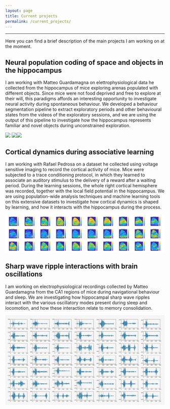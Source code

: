 ```yaml
---
layout: page
title: Current projects
permalink: /current_projects/
---
```


---

Here you can find a brief description of the main projects I am working on at the moment. 

## Neural population coding of space and objects in the hippocampus

I am working with Matteo Guardamagna on elettrophysiological data he collected from the hippocampus of mice exploring arenas populated with different objects. 
Since mice were not food deprived and free to explore at their will, this paradigms affords an interesting opportunity to investigate neural activity during spontaneous behaviour.
We developed a behaviour segmentation pipeline to extract exploratory periods and other behavioural states from the videos of the exploratory sessions, and we are using the output of this pipeline to investigate how the hippocampus represents familiar and novel objects during unconstrained exploration.

<img src ="images/ethogram_example1.GIF" width="300"/> <img src ="images/ethogram_example2.GIF" width="300"/><img src ="images/ethogram_example3.GIF" width="300"/>


## Cortical dynamics during associative learning

I am working with Rafael Pedrosa on a dataset he collected using voltage sensitive imaging to record the cortical activity of mice.
Mice were subjected to a trace conditioning protocol, in which they learned to associate an auditory stimulus to the delivery of a reward after a waiting period. During the learning sessions, the whole right cortical hemisphere was recorded, together with the local field potential in the hippocampus.
We are using population-wide analysis techniques and machine learning tools on this extensive datasets to investigate how cortical dynamics is shaped by learning, and how it interacts with the hippocampus during the process.

<img src ="images/cortex_example.JPEG" width=1000/>





## Sharp wave ripple interactions with brain oscillations

I am working on electrophysiological recordings collected by Matteo Guardamagna from the CA1 regions of mice during navigational behaviour and sleep. We are investigating how hippocampal sharp wave ripples interact with the various oscillatory modes present during sleep and locomotion, and how these interaction relate to memory consolidation.

<img src ="images/ripple_examples1.JPEG" width=1000/>

